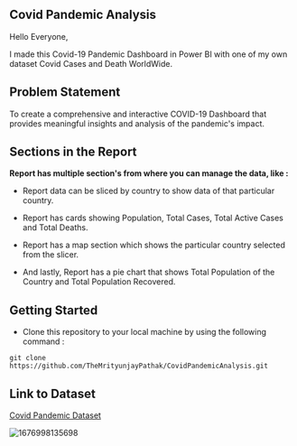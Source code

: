 ## Covid Pandemic Analysis

Hello Everyone, 

I made this Covid-19 Pandemic Dashboard in Power BI with one of my own dataset Covid Cases and Death WorldWide.

## Problem Statement

To create a comprehensive and interactive COVID-19 Dashboard that provides meaningful insights and analysis of the pandemic's impact.

## Sections in the Report

**Report has multiple section's from where you can manage the data, like :**

- Report data can be sliced by country to show data of that particular country.

- Report has cards showing Population, Total Cases, Total Active Cases and Total Deaths.

- Report has a map section which shows the particular country selected from the slicer.

- And lastly, Report has a pie chart that shows Total Population of the Country and Total Population Recovered.

## Getting Started

- Clone this repository to your local machine by using the following command :
```
git clone https://github.com/TheMrityunjayPathak/CovidPandemicAnalysis.git
```

## Link to Dataset
[Covid Pandemic Dataset](https://www.kaggle.com/datasets/themrityunjaypathak/covid-cases-and-deaths-worldwide)

![1676998135698](https://github.com/TheMrityunjayPathak/CovidPandemicAnalysis/assets/123563634/deecdf9c-759c-43e7-bd21-536a8c046148)
